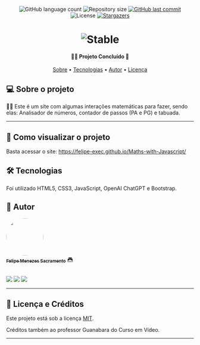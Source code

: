 <p align="center">
  <img alt="GitHub language count" src="https://img.shields.io/github/languages/count/Felipe-exec/Site-que-muda-de-acordo-com-a-hora?color=%2304D361">

  <img alt="Repository size" src="https://img.shields.io/github/repo-size/Felipe-exec/Maths-with-Javascript">
  
  <a href="https://github.com/Felipe-exec/Maths-with-Javascript/commits/master">
    <img alt="GitHub last commit" src="https://img.shields.io/github/last-commit/Felipe-exec/Maths-with-Javascript">
  </a>
    
   <img alt="License" src="https://img.shields.io/badge/license-MIT-brightgreen">
   <a href="https://github.com/tgmarinho/README-ecoleta/stargazers">
    <img alt="Stargazers" src="https://img.shields.io/github/stars/Felipe-exec/Maths-with-Javascript?style=social">
  </a>  
</p>

<h1 align="center">
    <img alt="Stable" title="Praia" src="./assets/Sunset On A Beach - By Dribbble.gif" />
</h1>

<h4 align="center"> 
	🐱‍👤 Projeto Concluído 📘
</h4>

<p align="center">
 <a href="#-sobre-o-projeto">Sobre</a> •
 <a href="#-tecnologias">Tecnologias</a> • 
 <a href="#-autores">Autor</a> • 
 <a href="#-licença">Licença</a>
</p>

## 💻 Sobre o projeto

🐱‍💻  Este é um site com algumas interações matemáticas para fazer, sendo elas: Analisador de números, contador de passos (PA e PG) e tabuada.

---

## 🚀 Como visualizar o projeto

Basta acessar o site: https://felipe-exec.github.io/Maths-with-Javascript/

## 🛠 Tecnologias

Foi utilizado HTML5, CSS3, JavaScript, OpenAI ChatGPT e Bootstrap.

## 🦸 Autor

<a href="https://github.com/Felipe-exec">
 <img style="border-radius: 50%;" src="https://avatars.githubusercontent.com/u/84421730?v=4" width="100px;" alt=""/>
 <br />
 <sub><b>Felipe Menezes Sacramento</b></sub></a> <a href="https://github.com/Felipe-exec" title="GitHub perfil">🎮</a>
 
 <br />
 <br />

 <a href="https://www.instagram.com/felipe_mzss" target="_blank"><img src="https://img.shields.io/badge/-Instagram-%23E4405F?style=for-the-badge&logo=instagram&logoColor=white" target="_blank"></a>
 <a href = "mailto:mzssacramento@gmail.com"><img src="https://img.shields.io/badge/-Gmail-%23333?style=for-the-badge&logo=gmail&logoColor=white" target="_blank"></a>
 <a href="https://www.linkedin.com/in/felipe-sacramento-8a03ba212/" target="_blank"><img src="https://img.shields.io/badge/-LinkedIn-%230077B5?style=for-the-badge&logo=linkedin&logoColor=white" target="_blank"></a>
 
 ---

## 📝 Licença e Créditos

Este projeto está sob a licença [MIT](./LICENSE).

Créditos também ao professor Guanabara do Curso em Vídeo.

---

